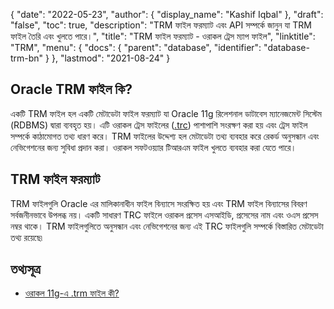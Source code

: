 {
  "date": "2022-05-23",
  "author": {
    "display_name": "Kashif Iqbal"
  },
  "draft": "false",
  "toc": true,
  "description": "TRM ফাইল ফরম্যাট এবং API সম্পর্কে জানুন যা TRM ফাইল তৈরি এবং খুলতে পারে।",
  "title": "TRM ফাইল ফরম্যাট - ওরাকল ট্রেস ম্যাপ ফাইল",
  "linktitle": "TRM",
  "menu": {
    "docs": {
      "parent": "database",
      "identifier": "database-trm-bn"
    }
  },
  "lastmod": "2021-08-24"
}

## Oracle TRM ফাইল কি?

একটি TRM ফাইল হল একটি মেটাডেটা ফাইল ফরম্যাট যা Oracle 11g রিলেশনাল ডাটাবেস ম্যানেজমেন্ট সিস্টেম (RDBMS) দ্বারা ব্যবহৃত হয়। এটি ওরাকল ট্রেস ফাইলের ([.trc](/database/trc/)) পাশাপাশি সংরক্ষণ করা হয় এবং ট্রেস ফাইল সম্পর্কে কাঠামোগত তথ্য ধারণ করে। TRM ফাইলের উদ্দেশ্য হল মেটাডেটা তথ্য ব্যবহার করে রেকর্ড অনুসন্ধান এবং নেভিগেশনের জন্য সুবিধা প্রদান করা। ওরাকল সফটওয়্যার টিআরএম ফাইল খুলতে ব্যবহার করা যেতে পারে।

## TRM ফাইল ফরম্যাট

TRM ফাইলগুলি Oracle এর মালিকানাধীন ফাইল বিন্যাসে সংরক্ষিত হয় এবং TRM ফাইল বিন্যাসের বিবরণ সর্বজনীনভাবে উপলব্ধ নয়। একটি সাধারণ TRC ফাইলে ওরাকল প্রসেস এসআইডি, প্রসেসের নাম এবং ওএস প্রসেস নম্বর থাকে। TRM ফাইলগুলিতে অনুসন্ধান এবং নেভিগেশনের জন্য এই TRC ফাইলগুলি সম্পর্কে বিস্তারিত মেটাডেটা তথ্য রয়েছে৷

## তথ্যসূত্র ##

* [ওরাকল 11g-এ .trm ফাইল কী?](https://forums.oracle.com/ords/apexds/post/what-is-trm-file-in-oracle-11g-0659)


